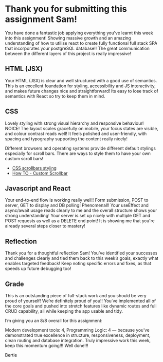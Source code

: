 # Thank you for submitting this assignment Sam!

You have done a fantastic job applying everything you've learnt this week into this assignment! Showing massive growth and an amazing understanding of how to utilise react to create fully functional full stack SPA that incorporates your postgreSQL database!! The great communication between the different layers of this project is really impressive!

## HTML (JSX)

Your HTML (JSX) is clear and well structured with a good use of semantics. This is an excellent foundation for styling, accessibility and JS interactivity, and makes future changes nice and straightforward! Its easy to lose track of semantics with React so try to keep them in mind.

## CSS

Lovely styling with strong visual hierarchy and responsive behaviour! NOICE! The layout scales gracefully on mobile, your focus states are visible, and colour contrast reads well! It feels polished and user-friendly, with spacing and typography supporting the content really nicely!

Different browsers and operating systems provide different default stylings especially for scroll bars. There are ways to style them to have your own custom scroll bars!

- [CSS scrollbars styling](https://developer.mozilla.org/en-US/docs/Web/CSS/CSS_scrollbars_styling)
- [How TO - Custom Scrollbar](https://www.w3schools.com/howto/howto_css_custom_scrollbar.asp)

## Javascript and React

Your end-to-end flow is working really well!! Form submission, POST to server, GET to display and DB polling! Phenomenal!! Your useEffect and async/await usage reads clearly to me and the overall structure shows your strong understanding! Your server is set up nicely with multiple GET and POST requests as well as a DELETE end point! It is showing me that you're already several steps closer to mastery!

## Reflection

Thank you for a thoughtful reflection Sam! You’ve identified your successes and challenges clearly and tied them back to this week’s goals, exactly what enables targeted feedback! Keep noting specific errors and fixes, as that speeds up future debugging too!

## Grade

This is an outstanding piece of full-stack work and you should be very proud of yourself! We’re definitely proud of you!! You’ve implemented all of the core goals and pushed into stretch features like dynamic routes and full CRUD capability, all while keeping the app usable and tidy.

I’m giving you an 8/8 overall for this assignment:

Modern development tools: 4, Programming Logic: 4 — because you’ve demonstrated true excellence in structure, responsiveness, deployment, clean routing and database integration. Truly impressive work this week, keep this momentum going!!! Well done!!!

Bertie
